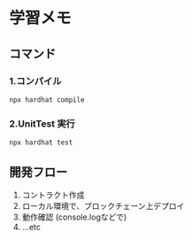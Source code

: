 # 学習メモ
## コマンド
### 1.コンパイル
```
npx hardhat compile
```

### 2.UnitTest 実行
```
npx hardhat test
```

## 開発フロー
1. コントラクト作成
2. ローカル環境で、ブロックチェーン上デプロイ
3. 動作確認 (console.logなどで)
4. ...etc